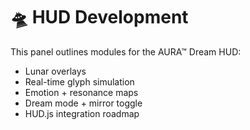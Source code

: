 # 🛸 HUD Development

This panel outlines modules for the AURA™ Dream HUD:

- Lunar overlays
- Real-time glyph simulation
- Emotion + resonance maps
- Dream mode + mirror toggle
- HUD.js integration roadmap

